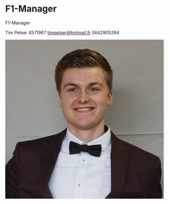 # F1-Manager
F1-Manager

Tim Pelser
4571967
timpelser@hotmail.fr
0642905284

![alt tag](https://github.com/elarb/F1-Manager/blob/master/Tim.jpg)
